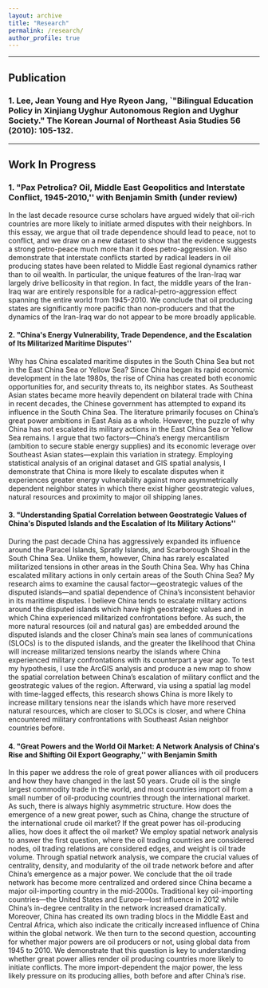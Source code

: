 ```yaml
---
layout: archive
title: "Research"
permalink: /research/
author_profile: true
---
```


<!--{% include base_path %}

{% for post in site.publications reversed %}
  {% include archive-single.html %}
{% endfor %}
-->



------------------------------------------------------------------------------
## Publication
### 1. Lee, Jean Young and Hye Ryeon Jang, `"Bilingual Education Policy in Xinjiang Uyghur Autonomous Region and Uyghur Society." The Korean Journal of Northeast Asia Studies 56 (2010): 105-132.

------------------------------------------------------------------------------
## Work In Progress

### 1. "Pax Petrolica? Oil, Middle East Geopolitics and Interstate Conflict, 1945-2010,'' with Benjamin Smith (under review)

In the last decade resource curse scholars have argued widely that oil-rich countries are more likely to initiate armed disputes with their neighbors. In this essay, we argue that oil trade dependence should lead to peace, not to conflict, and we draw on a new dataset to show that the evidence suggests a strong petro-peace much more than it does petro-aggression. We also demonstrate that interstate conflicts started by radical leaders in oil producing states have been related to Middle East regional dynamics rather than to oil wealth. In particular, the unique features of the Iran-Iraq war largely drive bellicosity in that region. In fact, the middle years of the Iran-Iraq war are entirely responsible for a radical-petro-aggression effect spanning the entire world from 1945-2010. We conclude that oil producing states are significantly more pacific than non-producers and that the dynamics of the Iran-Iraq war do not appear to be more broadly applicable. 

#### 2. "China's Energy Vulnerability, Trade Dependence, and the Escalation of Its Militarized Maritime Disputes'' 
Why has China escalated maritime disputes in the South China Sea but not in the East China Sea or Yellow Sea? Since China began its rapid economic development in the late 1980s, the rise of China has created both economic opportunities for, and security threats to, its neighbor states. As Southeast Asian states became more heavily dependent on bilateral trade with China in recent decades, the Chinese government has attempted to expand its influence in the South China Sea. The literature primarily focuses on China’s great power ambitions in East Asia as a whole. However, the puzzle of why China has not escalated its military actions in the East China Sea or Yellow Sea remains. I argue that two factors—China’s energy mercantilism (ambition to secure stable energy supplies) and its economic leverage over Southeast Asian states—explain this variation in strategy. Employing statistical analysis of an original dataset and GIS spatial analysis, I demonstrate that China is more likely to escalate disputes when it experiences greater energy vulnerability against more asymmetrically dependent neighbor states in which there exist higher geostrategic values, natural resources and proximity to major oil shipping lanes. 

#### 3. "Understanding Spatial Correlation between Geostrategic Values of China's Disputed Islands and the Escalation of Its Military Actions'' 
During the past decade China has aggressively expanded its influence around the Paracel Islands, Spratly Islands, and Scarborough Shoal in the South China Sea. Unlike them, however, China has rarely escalated militarized tensions in other areas in the South China Sea. Why has China escalated military actions in only certain areas of the South China Sea? My research aims to examine the causal factor—geostrategic values of the disputed islands—and spatial dependence of China’s inconsistent behavior in its maritime disputes. I believe China tends to escalate military actions around the disputed islands which have high geostrategic values and in which China experienced militarized confrontations before. As such, the more natural resources (oil and natural gas) are embedded around the disputed islands and the closer China’s main sea lanes of communications (SLOCs) is to the disputed islands, and the greater the likelihood that China will increase militarized tensions nearby the islands where China experienced military confrontations with its counterpart a year ago. To test my hypothesis, I use the ArcGIS analysis and produce a new map to show the spatial correlation between China’s escalation of military conflict and the geostrategic values of the region. Afterward, via using a spatial lag model with time-lagged effects, this research shows China is more likely to increase military tensions near the islands which have more reserved natural resources, which are closer to SLOCs is closer, and where China encountered military confrontations with Southeast Asian neighbor countries before.    

#### 4. "Great Powers and the World Oil Market: A Network Analysis of China's Rise and Shifting Oil Export Geography,'' with Benjamin Smith
In this paper we address the role of great power alliances with oil producers and how they have changed in the last 50 years. Crude oil is the single largest commodity trade in the world, and most countries import oil from a small number of oil-producing countries through the international market. As such, there is always highly asymmetric structure. How does the emergence of a new great power, such as China, change the structure of the international crude oil market? If the great power has oil-producing allies, how does it affect the oil market? We employ spatial network analysis to answer the first question, where the oil trading countries are considered nodes, oil trading relations are considered edges, and weight is oil trade volume. Through spatial network analysis, we compare the crucial values of centrality, density, and modularity of the oil trade network before and after China’s emergence as a major power. We conclude that the oil trade network has become more centralized and ordered since China became a major oil-importing country in the mid-2000s. Traditional key oil-importing countries—the United States and Europe—lost influence in 2012 while China’s in-degree centrality in the network increased dramatically. Moreover, China has created its own trading blocs in the Middle East and Central Africa, which also indicate the critically increased influence of China within the global network. We then turn to the second question, accounting for whether major powers are oil producers or not, using global data from 1945 to 2010. We demonstrate that this question is key to understanding whether great power allies render oil producing countries more likely to initiate conflicts. The more import-dependent the major power, the less likely pressure on its producing allies, both before and after China’s rise.

